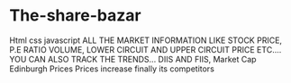 # The-share-bazar
Html css javascript 
ALL THE MARKET INFORMATION LIKE STOCK PRICE, P.E RATIO
VOLUME, LOWER CIRCUIT AND UPPER CIRCUIT PRICE ETC.... 
YOU CAN ALSO TRACK THE TRENDS... 
DIIS AND FIIS, 
Market Cap
Edinburgh 
Prices 
Prices increase  finally its competitors 
